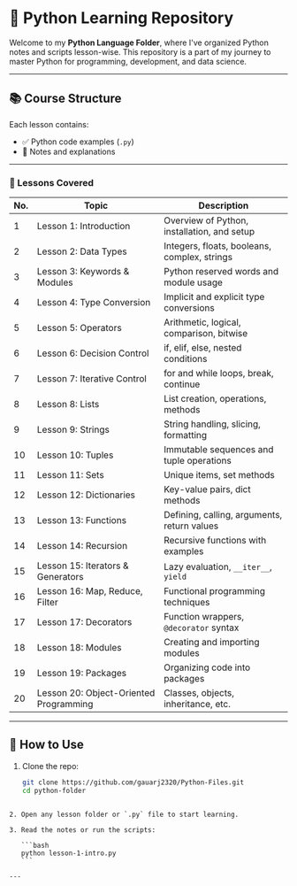 


# 🐍 Python Learning Repository

Welcome to my **Python Language Folder**, where I've organized Python notes and scripts lesson-wise. This repository is a part of my journey to master Python for programming, development, and data science.

---

## 📚 Course Structure

Each lesson contains:
- ✅ Python code examples (`.py`)
- 📝 Notes and explanations

---

### 📒 Lessons Covered

| No. | Topic                        | Description                                  |
|-----|-----------------------------|----------------------------------------------|
| 1   | Lesson 1: Introduction       | Overview of Python, installation, and setup  |
| 2   | Lesson 2: Data Types         | Integers, floats, booleans, complex, strings |
| 3   | Lesson 3: Keywords & Modules| Python reserved words and module usage       |
| 4   | Lesson 4: Type Conversion    | Implicit and explicit type conversions       |
| 5   | Lesson 5: Operators          | Arithmetic, logical, comparison, bitwise     |
| 6   | Lesson 6: Decision Control   | if, elif, else, nested conditions            |
| 7   | Lesson 7: Iterative Control  | for and while loops, break, continue         |
| 8   | Lesson 8: Lists              | List creation, operations, methods           |
| 9   | Lesson 9: Strings            | String handling, slicing, formatting         |
| 10  | Lesson 10: Tuples            | Immutable sequences and tuple operations     |
| 11  | Lesson 11: Sets              | Unique items, set methods                    |
| 12  | Lesson 12: Dictionaries      | Key-value pairs, dict methods                |
| 13  | Lesson 13: Functions         | Defining, calling, arguments, return values  |
| 14  | Lesson 14: Recursion         | Recursive functions with examples            |
| 15  | Lesson 15: Iterators & Generators | Lazy evaluation, `__iter__`, `yield`   |
| 16  | Lesson 16: Map, Reduce, Filter | Functional programming techniques         |
| 17  | Lesson 17: Decorators        | Function wrappers, `@decorator` syntax       |
| 18  | Lesson 18: Modules           | Creating and importing modules               |
| 19  | Lesson 19: Packages          | Organizing code into packages                |
| 20  | Lesson 20: Object-Oriented Programming | Classes, objects, inheritance, etc.   |

---

## 🚀 How to Use

1. Clone the repo:
   ```bash
   git clone https://github.com/gauarj2320/Python-Files.git
   cd python-folder
````

2. Open any lesson folder or `.py` file to start learning.

3. Read the notes or run the scripts:

   ```bash
   python lesson-1-intro.py
   ```

---
